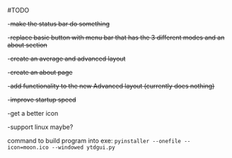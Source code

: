 #TODO


-~~make the status bar do something~~

-~~replace basic button with menu bar that has the 3 different modes and an about section~~

-~~create an average and advanced layout~~

-~~create an about page~~

-~~add functionality to the new Advanced layout (currently does nothing)~~

-~~improve startup speed~~

-get a better icon

-support linux maybe?


command to build program into exe: `pyinstaller --onefile --icon=moon.ico --windowed ytdgui.py`
